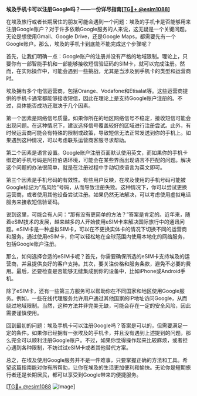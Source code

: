 **埃及手机卡可以注册Google吗？——一份详尽指南[[TG💪+ @esim1088](https://t.me/s/esim1088)]**

在埃及旅行或者长期居住的朋友可能会遇到一个问题：埃及的手机卡是否能够用来注册Google账户？对于许多依赖Google服务的人来说，这无疑是一个关键问题。无论是想使用Gmail、Google Drive，还是Google Maps，都需要先有一个Google账户。那么，埃及的手机卡到底能不能完成这个步骤呢？

首先，让我们明确一点：Google账户的注册并没有严格的地域限制。理论上，只要你有一部智能手机和一部能够接收短信验证码的SIM卡，就可以完成注册。然而，在实际操作中，可能会遇到一些挑战，尤其是当涉及到手机卡的类型和运营商时。

埃及拥有多个电信运营商，包括Orange、Vodafone和Etisalat等。这些运营商提供的手机卡通常都能够接收短信，因此在理论上是支持Google账户注册的。不过，具体能否成功还取决于几个因素。

第一个因素是网络信号质量。如果你所在的地区网络信号不稳定，接收短信可能会出现问题。在这种情况下，建议选择信号覆盖较好的区域进行注册尝试。此外，有时候运营商可能会有特殊的限制或政策，导致短信无法正常发送到你的手机上。如果遇到这种情况，可以考虑联系运营商客服寻求帮助。

第二个因素是语言设置。Google账户注册页面默认使用英文，而如果你的手机卡绑定的手机号码是阿拉伯语环境，可能会在某些界面出现语言不匹配的问题。解决这个问题的办法很简单，就是在注册过程中手动切换语言为英文即可。

第三个因素是手机号码的有效性。有些用户反映，在埃及使用的手机号码可能被Google标记为“高风险”号码，从而导致注册失败。这种情况下，你可以尝试更换运营商，或者使用其他设备尝试注册。如果仍然无法解决，可以考虑使用虚拟电话服务来接收短信验证码。

说到这里，可能会有人问：“那有没有更简单的方法？”答案是肯定的。近年来，随着eSIM技术的发展，越来越多的人开始使用eSIM卡来解决国际旅行中的通讯问题。eSIM卡是一种虚拟SIM卡，可以在不更换实体卡的情况下切换不同的运营商和服务。通过使用eSIM卡，你可以轻松地在全球范围内使用本地化的网络服务，包括Google账户注册。

那么，如何选择合适的eSIM卡呢？首先，你需要确保所选的eSIM卡支持埃及的运营商，并且提供良好的客户支持。其次，要关注价格和服务条款，避免不必要的费用。最后，还要检查是否能够无缝集成到你的设备中，比如iPhone或Android手机。

除了eSIM卡，还有一些第三方服务可以帮助你在不同国家和地区使用Google服务。例如，一些在线代理服务允许用户通过其他国家的IP地址访问Google，从而绕过地域限制。当然，这种方法并非完美无缺，可能会存在一定的安全风险，因此需要谨慎使用。

回到最初的问题：埃及手机卡可以注册Google吗？答案是可以的，但需要满足一定的条件。如果你已经拥有一张埃及的手机卡，并且没有遇到上述提到的问题，那么完全可以顺利注册Google账户。不过，如果你觉得操作起来比较麻烦，或者担心遇到各种限制，不妨试试eSIM卡或者其他替代方案。

总之，在埃及使用Google服务并不是一件难事，只要掌握正确的方法和工具。希望这篇指南能对你有所帮助，让你在埃及的生活更加便利和愉快。无论你是短期旅行者还是长期居民，都可以享受到Google带来的便捷服务。

[[TG💪+ @esim1088](https://t.me/s/esim1088) ![Image](https://i.postimg.cc/4NQfJmqS/Snipaste-2025-05-13-00-14-12.png)]